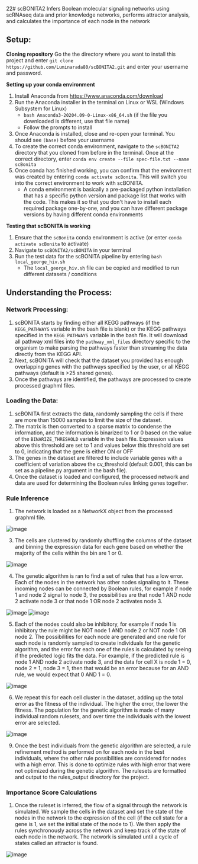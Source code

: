 22# scBONITA2
Infers Boolean molecular signaling networks using scRNAseq data and prior knowledge networks, performs attractor analysis, and calculates the importance of each node in the network

## Setup:

**Cloning repository**
Go the the directory where you want to install this project and enter `git clone https://github.com/Luminarada80/scBONITA2.git` and enter your username and password.

**Setting up your conda environment**
1) Install Anaconda from https://www.anaconda.com/download
2) Run the Anaconda installer in the terminal on Linux or WSL (Windows Subsystem for Linux)
   - `bash Anaconda3-20204.09-0-Linux-x86_64.sh` (if the file you downloaded is different, use that file name)
   - Follow the prompts to install
3) Once Anaconda is installed, close and re-open your terminal. You should see `(base)` before your username
4) To create the correct conda environment, navigate to the `scBONITA2` directory that you cloned from before in the terminal. Once at the correct directory, enter `conda env create --file spec-file.txt --name scBonita`
5) Once conda has finished working, you can confirm that the environment was created by entering `conda activate scBonita`. This will switch you into the correct environment to work with scBONITA.
   - A conda environment is basically a pre-packaged python installation that has a specific python version and package list that works with the code. This makes it so that you don't have to install each required package one-by-one, and you can have different package versions by having different conda environments

**Testing that scBONITA is working**
1) Ensure that the `scBonita` conda environment is active (or enter `conda activate scBonita` to activate)
2) Navigate to `scBONITA2/scBONITA` in your terminal
3) Run the test data for the scBONITA pipeline by entering `bash local_george_hiv.sh`
   - The `local_george_hiv.sh` file can be copied and modified to run different datasets / conditions

## Understanding the Process:
### Network Processing:
1) scBONITA starts by finding either all KEGG pathways (if the `KEGG_PATHWAYS` variable in the bash file is blank) or the KEGG pathways specified in the `KEGG_PATHWAYS` variable in the bash file. It will download all pathway xml files into the `pathway_xml_files` directory specific to the organism to make parsing the pathways faster than streaming the data directly from the KEGG API.
2) Next, scBONITA will check that the dataset you provided has enough overlapping genes with the pathways specified by the user, or all KEGG pathways (default is >25 shared genes).
3) Once the pathways are identified, the pathways are processed to create processed graphml files.

### Loading the Data:
1) scBONITA first extracts the data, randomly sampling the cells if there are more than 15000 samples to limit the size of the dataset.
2) The matrix is then converted to a sparse matrix to condense the information, and the information is binarized to 1 or 0 based on the value of the `BINARIZE_THRESHOLD` variable in the bash file. Expression values above this threshold are set to 1 and values below this threshold are set to 0, indicating that the gene is either ON or OFF
3) The genes in the dataset are filtered to include variable genes with a coefficient of variation above the cv_threshold (default 0.001, this can be set as a pipeline.py argument in the bash file).
4) Once the dataset is loaded and configured, the processed network and data are used for determining the Boolean rules linking genes together.

### Rule Inference
1) The network is loaded as a NetworkX object from the processed graphml file.

![image](https://github.com/Luminarada80/scBONITA2/assets/140645994/f44738a4-93d0-4266-8bd7-2f3376ffabbc)

3) The cells are clustered by randomly shuffling the columns of the dataset and binning the expression data for each gene based on whether the majority of the cells within the bin are 1 or 0.

![image](https://github.com/Luminarada80/scBONITA2/assets/140645994/15878e85-dbdf-4cd2-9eb3-aad8890ae2fb)

4) The genetic algorithm is ran to find a set of rules that has a low error. Each of the nodes in the network has other nodes signaling to it. These incoming nodes can be connected by Boolean rules, for example if node 1 and node 2 signal to node 3, the possibilities are that node 1 AND node 2 activate node 3 or that node 1 OR node 2 activates node 3.

![image](https://github.com/Luminarada80/scBONITA2/assets/140645994/d2970c94-294b-4906-b457-11b1190fe302)
![image](https://github.com/Luminarada80/scBONITA2/assets/140645994/cd262972-b341-4d3f-966d-2a5f97e39fec)

5) Each of the nodes could also be inhibitory, for example if node 1 is inhibitory the rule might be NOT node 1 AND node 2 or NOT node 1 OR node 2. The possibilities for each node are generated and one rule for each node is randomly sampled to create individuals for the genetic algorithm, and the error for each one of the rules is calculated by seeing if the predicted logic fits the data. For example, if the predicted rule is node 1 AND node 2 activate node 3, and the data for cell X is node 1 = 0, node 2 = 1, node 3 = 1, then that would be an error because for an AND rule, we would expect that 0 AND 1 = 0.

![image](https://github.com/Luminarada80/scBONITA2/assets/140645994/c1265d4f-57ee-4931-a326-a500e5410189)

6) We repeat this for each cell cluster in the dataset, adding up the total error as the fitness of the individual. The higher the error, the lower the fitness. The population for the genetic algorithm is made of many individual random rulesets, and over time the individuals with the lowest error are selected.

![image](https://github.com/Luminarada80/scBONITA2/assets/140645994/419b6a32-f53c-4ef6-b6a7-27dd08c4ac71)

9) Once the best individuals from the genetic algorithm are selected, a rule refinement method is performed on for each node in the best individuals, where the other rule possibilities are considered for nodes with a high error. This is done to optimize rules with high error that were not optimized during the genetic algorithm. The rulesets are formatted and output to the rules_output directory for the project.

### Importance Score Calculations
1) Once the ruleset is inferred, the flow of a signal through the network is simulated. We sample the cells in the dataset and set the state of the nodes in the network to the expression of the cell (if the cell state for a gene is 1, we set the initial state of the node to 1). We then apply the rules synchronously across the network and keep track of the state of each node in the network. The network is simulated until a cycle of states called an attractor is found. 

![image](https://github.com/Luminarada80/scBONITA2/assets/140645994/30033934-3a25-43e9-b36e-6609440843bb)
